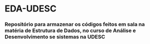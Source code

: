 # EDA-UDESC
<h3>Repositório para armazenar os códigos feitos em sala na matéria de Estrutura de Dados, no curso de Análise e Desenvolvimento se sistemas na UDESC</h3>
